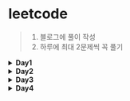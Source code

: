 # leetcode

> 1. 블로그에 풀이 작성
> 2. 하루에 최대 2문제씩 꼭 풀기

<details>
<summary><b> Day1</b></summary>
<div markdown="1">
<br/>
	

		
1. [Concatenation of Array](https://velog.io/@wogus216/1929.-Concatenation-of-Array)<br/>	
2. [Max Consecutive Ones](https://velog.io/@wogus216/leetcode-Max-Consecutive-Ones) 
 	
</div>
</details>


<details>
<summary><b> Day2</b></summary>
<div markdown="1">
<br/>
	
 1. [Find Numbers with Even Number of Digits](https://velog.io/@wogus216/Find-Numbers-with-Even-Number-of-Digits)<br/>
 2. [Running Sum of 1d Array](https://velog.io/@wogus216/1480.-Running-Sum-of-1d-Array) 
 	
</div>
</details>



<details>
<summary><b> Day3</b></summary>
<div markdown="1">
<br/>
	
1. [Defanging an IP Address](https://velog.io/@wogus216/1108.-Defanging-an-IP-Address)<br/>
2. [Squares of a Sorted Array](https://velog.io/@wogus216/Squares-of-a-Sorted-Array) 
 	
</div>
</details>



<details>
<summary><b> Day4</b></summary>
<div markdown="1">
<br/>
	
1. [Richest Customer Wealth](https://velog.io/@wogus216/1672.-Richest-Customer-Wealth)<br/>
2. [Duplicate Zeros](https://velog.io/@wogus216/1089.-Duplicate-Zeros) 
 	
</div>
</details>
